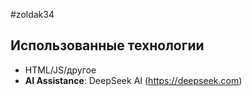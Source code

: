 #zoldak34

## Использованные технологии
- HTML/JS/другое
- **AI Assistance**: DeepSeek AI (https://deepseek.com)
